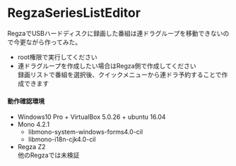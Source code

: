 # RegzaSeriesListEditor
RegzaでUSBハードディスクに録画した番組は連ドラグループを移動できないので今更ながら作ってみた。

* root権限で実行してください
* 連ドラグループを作成したい場合はRegza側で作成してください  
  録画リストで番組を選択後、クイックメニューから連ドラ予約することで作成できます

#### 動作確認環境
* Windows10 Pro + VirtualBox 5.0.26 + ubuntu 16.04
* Mono 4.2.1
  * libmono-system-windows-forms4.0-cil
  * libmono-i18n-cjk4.0-cil
* Regza Z2  
  他のRegzaでは未検証
